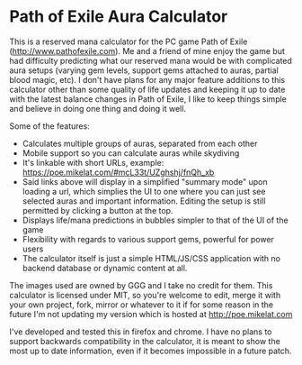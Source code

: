 Path of Exile Aura Calculator
========

This is a reserved mana calculator for the PC game Path of Exile (http://www.pathofexile.com). Me and a friend of mine enjoy the game but had difficulty predicting what our reserved mana would be with complicated aura setups (varying gem levels, support gems attached to auras, partial blood magic, etc). I don't have plans for any major feature additions to this calculator other than some quality of life updates and keeping it up to date with the latest balance changes in Path of Exile, I like to keep things simple and believe in doing one thing and doing it well.

Some of the features:

* Calculates multiple groups of auras, separated from each other
* Mobile support so you can calculate auras while skydiving
* It's linkable with short URLs, example: https://poe.mikelat.com/#mcL33t/UZghshj/fnQh_xb
* Said links above will display in a simplified "summary mode" upon loading a url, which simplies the UI to one where you can just see selected auras and important information. Editing the setup is still permitted by clicking a button at the top.
* Displays life/mana predictions in bubbles simpler to that of the UI of the game
* Flexibility with regards to various support gems, powerful for power users
* The calculator itself is just a simple HTML/JS/CSS application with no backend database or dynamic content at all.

The images used are owned by GGG and I take no credit for them. This calculator is licensed under MIT, so you're welcome to edit, merge it with your own project, fork, mirror or whatever to it if for some reason in the future I'm not updating my version which is hosted at http://poe.mikelat.com

I've developed and tested this in firefox and chrome. I have no plans to support backwards compatibility in the calculator, it is meant to show the most up to date information, even if it becomes impossible in a future patch.
